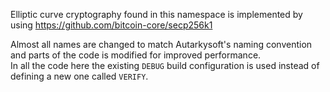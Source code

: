 ﻿Elliptic curve cryptography found in this namespace is implemented by using https://github.com/bitcoin-core/secp256k1  

Almost all names are changed to match Autarkysoft's naming convention and parts of the code is modified
for improved performance.  
In all the code here the existing `DEBUG` build configuration is used instead of defining a new one called `VERIFY`.
